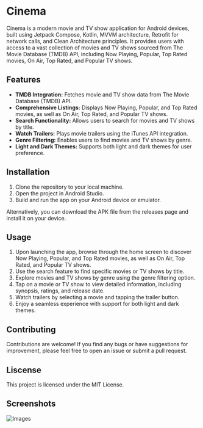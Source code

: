<h1>Cinema</h1>
<p>Cinema is a modern movie and TV show application for Android devices, built using Jetpack Compose, Kotlin, MVVM architecture, Retrofit for network calls, and Clean Architecture principles. It provides users with access to a vast collection of movies and TV shows sourced from The Movie Database (TMDB) API, including Now Playing, Popular, Top Rated movies, On Air, Top Rated, and Popular TV shows.</p>
<h2>Features</h2>
<ul>
  <li><strong>TMDB Integration:</strong> Fetches movie and TV show data from The Movie Database (TMDB) API.</li>
  <li><strong>Comprehensive Listings:</strong> Displays Now Playing, Popular, and Top Rated movies, as well as On Air, Top Rated, and Popular TV shows.</li>
  <li><strong>Search Functionality:</strong> Allows users to search for movies and TV shows by title.</li>
  <li><strong>Watch Trailers:</strong> Plays movie trailers using the iTunes API integration.</li>
  <li><strong>Genre Filtering:</strong> Enables users to find movies and TV shows by genre.</li>
  <li><strong>Light and Dark Themes:</strong> Supports both light and dark themes for user preference.</li>
</ul>
<h2>Installation</h2>
<ol>
  <li>Clone the repository to your local machine.</li>
  <li>Open the project in Android Studio.</li>
  <li>Build and run the app on your Android device or emulator.</li>
</ol>
<p>Alternatively, you can download the APK file from the releases page and install it on your device.</p>
<h2>Usage</h2>
<ol>
  <li>Upon launching the app, browse through the home screen to discover Now Playing, Popular, and Top Rated movies, as well as On Air, Top Rated, and Popular TV shows.</li>
  <li>Use the search feature to find specific movies or TV shows by title.</li>
  <li>Explore movies and TV shows by genre using the genre filtering option.</li>
  <li>Tap on a movie or TV show to view detailed information, including synopsis, ratings, and release date.</li>
  <li>Watch trailers by selecting a movie and tapping the trailer button.</li>
  <li>Enjoy a seamless experience with support for both light and dark themes.</li>
</ol>
<h2>Contributing</h2>
<p>Contributions are welcome! If you find any bugs or have suggestions for improvement, please feel free to open an issue or submit a pull request.</p>
<h2>Liscense</h2>
<p>This project is licensed under the MIT License.</p>
<h2>Screenshots</h2>
<img src="https://github.com/EngFred/music-player/assets/136785545/95b6b98e-8503-472d-8667-13a672ce7502" alt="Images">
